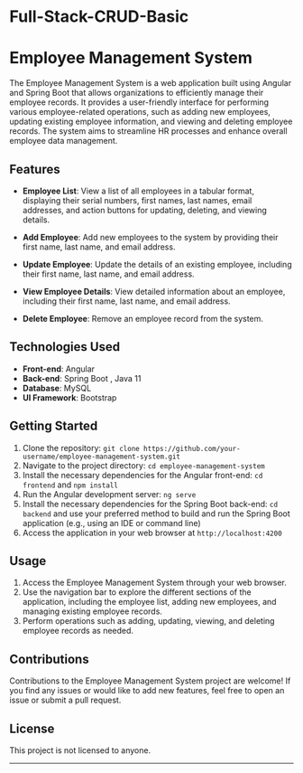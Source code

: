 # Full-Stack-CRUD-Basic
# Employee Management System

The Employee Management System is a web application built using Angular and Spring Boot that allows organizations to efficiently manage their employee records. It provides a user-friendly interface for performing various employee-related operations, such as adding new employees, updating existing employee information, and viewing and deleting employee records. The system aims to streamline HR processes and enhance overall employee data management.

## Features

- **Employee List**: View a list of all employees in a tabular format, displaying their serial numbers, first names, last names, email addresses, and action buttons for updating, deleting, and viewing details.

- **Add Employee**: Add new employees to the system by providing their first name, last name, and email address.

- **Update Employee**: Update the details of an existing employee, including their first name, last name, and email address.

- **View Employee Details**: View detailed information about an employee, including their first name, last name, and email address.

- **Delete Employee**: Remove an employee record from the system.

## Technologies Used

- **Front-end**: Angular
- **Back-end**: Spring Boot , Java 11
- **Database**: MySQL
- **UI Framework**: Bootstrap

## Getting Started

1. Clone the repository: `git clone https://github.com/your-username/employee-management-system.git`
2. Navigate to the project directory: `cd employee-management-system`
3. Install the necessary dependencies for the Angular front-end: `cd frontend` and `npm install`
4. Run the Angular development server: `ng serve`
5. Install the necessary dependencies for the Spring Boot back-end: `cd backend` and use your preferred method to build and run the Spring Boot application (e.g., using an IDE or command line)
6. Access the application in your web browser at `http://localhost:4200`

## Usage

1. Access the Employee Management System through your web browser.
2. Use the navigation bar to explore the different sections of the application, including the employee list, adding new employees, and managing existing employee records.
3. Perform operations such as adding, updating, viewing, and deleting employee records as needed.

## Contributions

Contributions to the Employee Management System project are welcome! If you find any issues or would like to add new features, feel free to open an issue or submit a pull request.

## License

This project is not licensed to anyone.

---

